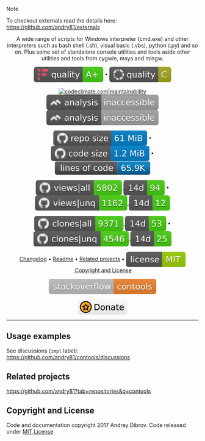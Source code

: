 > [!NOTE]
> To checkout externals read the details here: https://github.com/andry81/externals

<p align="center">A wide range of scripts for Windows interpreter (cmd.exe) and other
interpreters such as bash shell (.sh), visual basic (.vbs), python (.py) and so on.
Plus some set of standalone console utilities and tools aside other utilities and tools from cygwin, msys and mingw.</p>

<p align="center">
  <a href="https://www.codefactor.io/repository/github/andry81/contools">
    <img src="https://github.com/andry81-cache/andry81--gh-content-cache/raw/master/repo/andry81/contools/badges/metrics/codefactor-grade.svg" valign="middle" alt="codefactor.io|quality" /></a>
• <a href="https://app.codacy.com/gh/andry81/contools/dashboard?utm_source=github.com&amp;utm_medium=referral&amp;utm_content=andry81/contools&amp;utm_campaign=Badge_Grade">
    <img src="https://github.com/andry81-cache/andry81--gh-content-cache/raw/master/repo/andry81/contools/badges/metrics/codacy-grade.svg" valign="middle" alt="codacy.com|quality" /></a>
<!-- -- >
• <a href="https://lgtm.com/projects/g/andry81/contools/context:python">
    <img src="https://github.com/andry81-cache/andry81--gh-content-cache/raw/master/repo/andry81/contools/badges/metrics/lgtm-grade-python.svg" valign="middle" alt="lgtm.com|quality|python" /></a>
  <a href="https://lgtm.com/projects/g/andry81/contools/alerts">
    <img src="https://github.com/andry81-cache/andry81--gh-content-cache/raw/master/repo/andry81/contools/badges/metrics/lgtm-alerts.svg" valign="middle" alt="lgtm.com|alerts" /></a>
<!-- -->
</p>

<!-- -->
<p align="center">
  <a href="https://codeclimate.com/github/andry81/contools/maintainability">
    <img src="https://github.com/andry81-cache/andry81--gh-content-cache/raw/master/repo/andry81/contools/badges/metrics/codeclimate-maintainability.svg" valign="middle" alt="codeclimate.com|maintainability" /></a>
  <a href="https://codeclimate.com/github/andry81/contools/issues">
    <img src="https://github.com/andry81-cache/andry81--gh-content-cache/raw/master/repo/andry81/contools/badges/metrics/codeclimate-issues.svg" valign="middle" alt="codeclimate.com|issues" /></a>
  <a href="https://codeclimate.com/github/andry81/contools/trends/technical_debt">
    <img src="https://github.com/andry81-cache/andry81--gh-content-cache/raw/master/repo/andry81/contools/badges/metrics/codeclimate-tech-debt.svg" valign="middle" alt="codeclimate.com|debt" /></a>
</p>
<!-- -->

<p align="center">
  <a href="#">
    <img src="https://github.com/andry81-cache/andry81--gh-content-cache/raw/master/repo/andry81/contools/badges/metrics/shields-repo-size.svg" valign="middle" alt="GitHub repo size in bytes" /></a>
• <a href="#">
    <img src="https://github.com/andry81-cache/andry81--gh-content-cache/raw/master/repo/andry81/contools/badges/metrics/shields-code-size.svg" valign="middle" alt="code size in bytes" /></a>
• <a href="https://github.com/XAMPPRocky/tokei">
    <img src="https://github.com/andry81-cache/andry81--gh-content-cache/raw/master/repo/andry81/contools/badges/metrics/tokei-lines-of-code.svg" valign="middle" alt="lines of code by tokei.rs" /></a>
</p>

<p align="center">
  <a href="https://github.com/andry81-stats/contools--gh-stats/commits/master/traffic/views">
    <img src="https://github.com/andry81-cache/andry81--gh-content-cache/raw/master/repo/andry81/contools/badges/traffic/views/all.svg" valign="middle" alt="GitHub views|any|total" />
    <img src="https://github.com/andry81-cache/andry81--gh-content-cache/raw/master/repo/andry81/contools/badges/traffic/views/all-14d.svg" valign="middle" alt="GitHub views|any|14d" /></a>
• <a href="https://github.com/andry81-stats/contools--gh-stats/commits/master/traffic/views">
    <img src="https://github.com/andry81-cache/andry81--gh-content-cache/raw/master/repo/andry81/contools/badges/traffic/views/unq.svg" valign="middle" alt="GitHub views|unique per day|total" />
    <img src="https://github.com/andry81-cache/andry81--gh-content-cache/raw/master/repo/andry81/contools/badges/traffic/views/unq-14d.svg" valign="middle" alt="GitHub views|unique per day|14d" /></a>
</p>

<p align="center">
  <a href="https://github.com/andry81-stats/contools--gh-stats/commits/master/traffic/clones">
    <img src="https://github.com/andry81-cache/andry81--gh-content-cache/raw/master/repo/andry81/contools/badges/traffic/clones/all.svg" valign="middle" alt="GitHub clones|any|total" />
    <img src="https://github.com/andry81-cache/andry81--gh-content-cache/raw/master/repo/andry81/contools/badges/traffic/clones/all-14d.svg" valign="middle" alt="GitHub clones|any|14d" /></a>
• <a href="https://github.com/andry81-stats/contools--gh-stats/commits/master/traffic/clones">
    <img src="https://github.com/andry81-cache/andry81--gh-content-cache/raw/master/repo/andry81/contools/badges/traffic/clones/unq.svg" valign="middle" alt="GitHub clones|unique per day|total" />
    <img src="https://github.com/andry81-cache/andry81--gh-content-cache/raw/master/repo/andry81/contools/badges/traffic/clones/unq-14d.svg" valign="middle" alt="GitHub clones|unique per day|14d" /></a>
</p>

<p align="center">
  <a href="https://github.com/andry81/contools/tree/HEAD/changelog.txt">Changelog</a>
• <a href="https://github.com/andry81/contools/tree/HEAD/README_EN.txt">Readme</a>
• <a href="#related-projects">Related projects</a>
• <a href="#copyright-and-license"><img src="https://github.com/andry81-cache/gh-content-static-cache/raw/master/common/badges/license/mit-license.svg" valign="middle" alt="copyright and license" />&nbsp;Copyright and License</a>
</p>

<p align="center">
  <a href="https://stackoverflow.com/search?q=contools"><img src="https://github.com/andry81-cache/gh-content-static-cache/raw/master/common/badges/board/stackoverflow-contools.svg" valign="middle" alt="stackoverflow search" /></a>
</p>

<p align="center">
  <a href="https://github.com/andry81/donate"><img src="https://github.com/andry81-cache/gh-content-static-cache/raw/master/common/badges/donate/donate.svg" valign="middle" alt="donate" /></a>
</p>

---

## <a name="usage-examples">Usage examples</a>

See discussions (`impl` label): https://github.com/andry81/contools/discussions

## <a name="related-projects">Related projects</a>

https://github.com/andry81?tab=repositories&q=contools

## <a name="copyright-and-license">Copyright and License</a>

Code and documentation copyright 2017 Andrey Dibrov. Code released under [MIT License](https://github.com/andry81/contools/tree/HEAD/license.txt)
